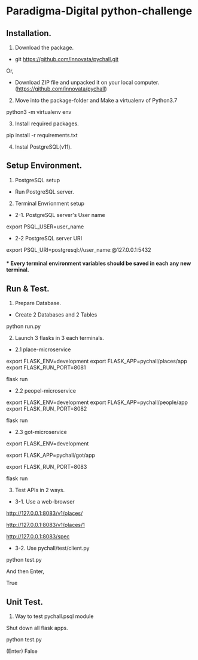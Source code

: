 # Paradigma-Digital python-challenge






## Installation.

1. Download the package.

- git https://github.com/innovata/pychall.git

Or,

- Download ZIP file and unpacked it on your local computer. (https://github.com/innovata/pychall)

2. Move into the package-folder and Make a virtualenv of Python3.7

python3 -m virtualenv env

3. Install required packages.

pip install -r requirements.txt

4. Instal PostgreSQL(v11).


## Setup Environment.

1. PostgreSQL setup

- Run PostgreSQL server.

2. Terminal Envrionment setup

- 2-1. PostgreSQL server's User name

export PSQL_USER=user_name

- 2-2 PostgreSQL server URI

export PSQL_URI=postgresql://user_name:@127.0.0.1:5432


#### * Every terminal environment variables should be saved in each any new terminal.


## Run & Test.

1. Prepare Database.
- Create 2 Databases and 2 Tables

python run.py

2. Launch 3 flasks in 3 each terminals.

- 2.1 place-microservice

export FLASK_ENV=development
export FLASK_APP=pychall/places/app
export FLASK_RUN_PORT=8081

flask run

- 2.2 peopel-microservice

export FLASK_ENV=development
export FLASK_APP=pychall/people/app
export FLASK_RUN_PORT=8082

flask run

- 2.3 got-microservice

export FLASK_ENV=development

export FLASK_APP=pychall/got/app

export FLASK_RUN_PORT=8083

flask run

3. Test APIs in 2 ways.

- 3-1. Use a web-browser

http://127.0.0.1:8083/v1/places/

http://127.0.0.1:8083/v1/places/1

http://127.0.0.1:8083/spec

- 3-2. Use pychall/test/client.py

python test.py

And then Enter,

True

## Unit Test.

1. Way to test pychall.psql module

Shut down all flask apps.

python test.py

(Enter) False
